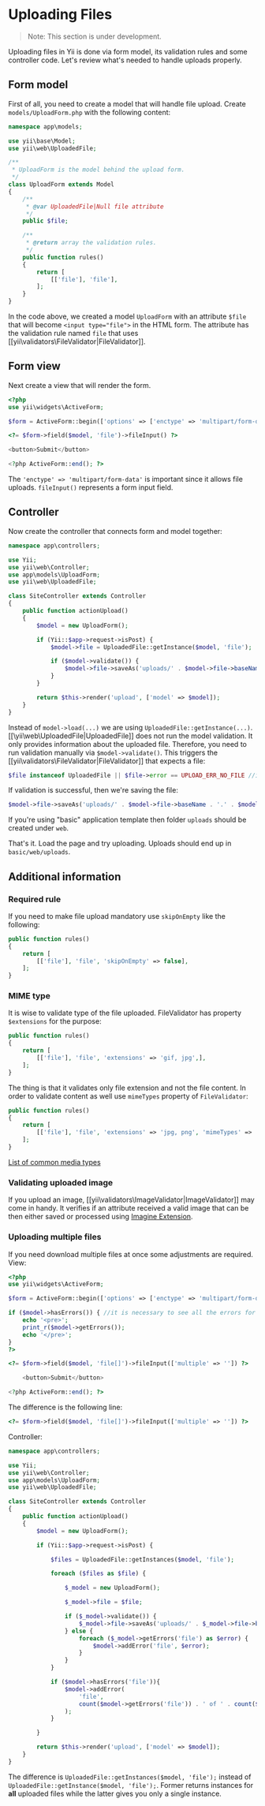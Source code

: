 Uploading Files
===============

> Note: This section is under development.

Uploading files in Yii is done via form model, its validation rules and some controller code. Let's review what's needed
to handle uploads properly.

Form model
----------

First of all, you need to create a model that will handle file upload. Create `models/UploadForm.php` with the following
content:

```php
namespace app\models;

use yii\base\Model;
use yii\web\UploadedFile;

/**
 * UploadForm is the model behind the upload form.
 */
class UploadForm extends Model
{
    /**
     * @var UploadedFile|Null file attribute
     */
    public $file;

    /**
     * @return array the validation rules.
     */
    public function rules()
    {
        return [
            [['file'], 'file'],
        ];
    }
}
```

In the code above, we created a model `UploadForm` with an attribute `$file` that will become `<input type="file">` in
the HTML form. The attribute has the validation rule named `file` that uses [[yii\validators\FileValidator|FileValidator]].

Form view
---------

Next create a view that will render the form.

```php
<?php
use yii\widgets\ActiveForm;

$form = ActiveForm::begin(['options' => ['enctype' => 'multipart/form-data']]); ?>

<?= $form->field($model, 'file')->fileInput() ?>

<button>Submit</button>

<?php ActiveForm::end(); ?>
```

The `'enctype' => 'multipart/form-data'` is important since it allows file uploads. `fileInput()` represents a form
input field.

Controller
----------

Now create the controller that connects form and model together:

```php
namespace app\controllers;

use Yii;
use yii\web\Controller;
use app\models\UploadForm;
use yii\web\UploadedFile;

class SiteController extends Controller
{
    public function actionUpload()
    {
        $model = new UploadForm();

        if (Yii::$app->request->isPost) {
            $model->file = UploadedFile::getInstance($model, 'file');

            if ($model->validate()) {                
                $model->file->saveAs('uploads/' . $model->file->baseName . '.' . $model->file->extension);
            }
        }

        return $this->render('upload', ['model' => $model]);
    }
}
```

Instead of `model->load(...)` we are using `UploadedFile::getInstance(...)`. [[\yii\web\UploadedFile|UploadedFile]] 
does not run the model validation. It only provides information about the uploaded file. Therefore, you need to run
validation manually via `$model->validate()`. This triggers the [[yii\validators\FileValidator|FileValidator]] that
expects a file:

```php
$file instanceof UploadedFile || $file->error == UPLOAD_ERR_NO_FILE //in code framework
```

If validation is successful, then we're saving the file: 

```php
$model->file->saveAs('uploads/' . $model->file->baseName . '.' . $model->file->extension);
```

If you're using "basic" application template then folder `uploads` should be created under `web`.

That's it. Load the page and try uploading. Uploads should end up in `basic/web/uploads`.

Additional information
----------------------

### Required rule

If you need to make file upload mandatory use `skipOnEmpty` like the following:

```php
public function rules()
{
    return [
        [['file'], 'file', 'skipOnEmpty' => false],
    ];
}
```

### MIME type

It is wise to validate type of the file uploaded. FileValidator has property `$extensions` for the purpose:

```php
public function rules()
{
    return [
        [['file'], 'file', 'extensions' => 'gif, jpg',],
    ];
}
```

The thing is that it validates only file extension and not the file content. In order to validate content as well use
`mimeTypes` property of `FileValidator`:

```php
public function rules()
{
    return [
        [['file'], 'file', 'extensions' => 'jpg, png', 'mimeTypes' => 'image/jpeg, image/png',],
    ];
}
```

[List of common media types](http://en.wikipedia.org/wiki/Internet_media_type#List_of_common_media_types)

### Validating uploaded image

If you upload an image, [[yii\validators\ImageValidator|ImageValidator]] may come in handy. It verifies if an attribute
received a valid image that can be then either saved or processed using [Imagine Extension](https://github.com/yiisoft/yii2/tree/master/extensions/imagine).

### Uploading multiple files

If you need download multiple files at once some adjustments are required. View:

```php
<?php
use yii\widgets\ActiveForm;

$form = ActiveForm::begin(['options' => ['enctype' => 'multipart/form-data']]);

if ($model->hasErrors()) { //it is necessary to see all the errors for all the files.
    echo '<pre>';
    print_r($model->getErrors());
    echo '</pre>';
}
?>

<?= $form->field($model, 'file[]')->fileInput(['multiple' => '']) ?>

    <button>Submit</button>

<?php ActiveForm::end(); ?>
```

The difference is the following line:

```php
<?= $form->field($model, 'file[]')->fileInput(['multiple' => '']) ?>
```

Controller:

```php
namespace app\controllers;

use Yii;
use yii\web\Controller;
use app\models\UploadForm;
use yii\web\UploadedFile;

class SiteController extends Controller
{
    public function actionUpload()
    {
        $model = new UploadForm();

        if (Yii::$app->request->isPost) {

            $files = UploadedFile::getInstances($model, 'file');

            foreach ($files as $file) {

                $_model = new UploadForm();

                $_model->file = $file;

                if ($_model->validate()) {
                    $_model->file->saveAs('uploads/' . $_model->file->baseName . '.' . $_model->file->extension);
                } else {
                    foreach ($_model->getErrors('file') as $error) {
                        $model->addError('file', $error);
                    }
                }
            }

            if ($model->hasErrors('file')){
                $model->addError(
                    'file',
                    count($model->getErrors('file')) . ' of ' . count($files) . ' files not uploaded'
                );
            }

        }

        return $this->render('upload', ['model' => $model]);
    }
}
```

The difference is `UploadedFile::getInstances($model, 'file');` instead of `UploadedFile::getInstance($model, 'file');`.
Former returns instances for **all** uploaded files while the latter gives you only a single instance.
